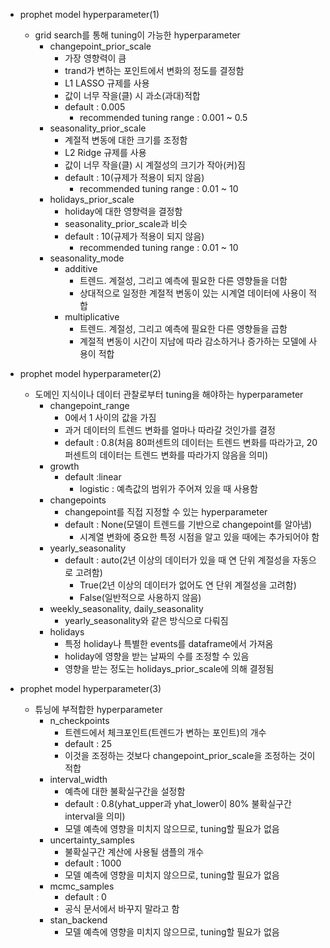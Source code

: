 - prophet model hyperparameter(1)
    - grid search를 통해 tuning이 가능한 hyperparameter
        - changepoint_prior_scale
            - 가장 영향력이 큼
            - trand가 변하는 포인트에서 변화의 정도를 결정함
            - L1 LASSO 규제를 사용
            - 값이 너무 작을(클) 시 과소(과대)적합
            - default : 0.005
                - recommended tuning range : 0.001 ~ 0.5
        - seasonality_prior_scale
            - 계절적 변동에 대한 크기를 조정함
            - L2 Ridge 규제를 사용
            - 값이 너무 작을(클) 시 계절성의 크기가 작아(커)짐
            - default : 10(규제가 적용이 되지 않음)
                - recommended tuning range : 0.01 ~ 10
        - holidays_prior_scale
            - holiday에 대한 영향력을 결정함
            - seasonality_prior_scale과 비슷
            - default : 10(규제가 적용이 되지 않음)
                - recommended tuning range : 0.01 ~ 10
        - seasonality_mode
            - additive 
                - 트렌드. 계절성, 그리고 예측에 필요한 다른 영향들을 더함
                - 상대적으로 일정한 계절적 변동이 있는 시계열 데이터에 사용이 적합
            - multiplicative
                - 트렌드. 계절성, 그리고 예측에 필요한 다른 영향들을 곱함
                - 계절적 변동이 시간이 지남에 따라 감소하거나 증가하는 모델에 사용이 적합

- prophet model hyperparameter(2)
    - 도메인 지식이나 데이터 관찰로부터 tuning을 해야하는 hyperparameter
        - changepoint_range
            - 0에서 1 사이의 값을 가짐
            - 과거 데이터의 트렌드 변화를 얼마나 따라갈 것인가를 결정
            - default : 0.8(처음 80퍼센트의 데이터는 트렌드 변화를 따라가고, 20퍼센트의 데이터는 트렌드 변화를 따라가지 않음을 의미)
        - growth
            - default :linear
                - logistic : 예측값의 범위가 주어져 있을 때 사용함
       - changepoints
           - changepoint를 직접 지정할 수 있는 hyperparameter
           - default : None(모델이 트렌드를 기반으로 changepoint를 알아냄)
               - 시계열 변화에 중요한 특정 시점을 알고 있을 때에는 추가되어야 함
       - yearly_seasonality
           - default : auto(2년 이상의 데이터가 있을 때 연 단위 계절성을 자동으로 고려함)
               - True(2년 이상의 데이터가 없어도 연 단위 계절성을 고려함)
               - False(일반적으로 사용하지 않음)
       - weekly_seasonality, daily_seasonality
           - yearly_seasonality와 같은 방식으로 다뤄짐
       - holidays
           - 특정 holiday나 특별한 events를 dataframe에서 가져옴
           - holiday에 영향을 받는 날짜의 수를 조정할 수 있음
           - 영향을 받는 정도는 holidays_prior_scale에 의해 결정됨

- prophet model hyperparameter(3)
    - 튜닝에 부적합한 hyperparameter
        - n_checkpoints
            - 트렌드에서 체크포인트(트렌드가 변하는 포인트)의 개수
            - default : 25
            - 이것을 조정하는 것보다 changepoint_prior_scale을 조정하는 것이 적합
        - interval_width
            - 예측에 대한 불확실구간을 설정함
            - default : 0.8(yhat_upper과 yhat_lower이 80% 불확실구간 interval을 의미)
            - 모델 예측에 영향을 미치지 않으므로, tuning할 필요가 없음
        - uncertainty_samples
            - 불확실구간 계산에 사용될 샘플의 개수
            - default : 1000
            - 모델 예측에 영향을 미치지 않으므로, tuning할 필요가 없음
        - mcmc_samples
            - default : 0
            - 공식 문서에서 바꾸지 말라고 함
        - stan_backend
            - 모델 예측에 영향을 미치지 않으므로, tuning할 필요가 없음
